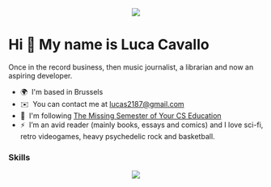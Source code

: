 <p align="center">
  <img src="https://media.licdn.com/dms/image/D4E16AQEe95SFkFNN6Q/profile-displaybackgroundimage-shrink_200_800/0/1672339159858?e=2147483647&v=beta&t=Hd_zFep6g3T5KRcG8vouaxlV1NuYImE6Up54VYiyUAg" />
</p>


Hi 👋 My name is Luca Cavallo
=============================

Once in the record business, then music journalist, a librarian and now an aspiring developer.
* 🌍  I'm based in Brussels
* ✉️  You can contact me at [lucas2187@gmail.com](mailto:lucas2187@gmail.com)
* 🧠  I'm following [The Missing Semester of Your CS Education](https://missing.csail.mit.edu/)
* ⚡  I’m an avid reader (mainly books, essays and comics) and I love sci-fi, retro videogames, heavy psychedelic rock and basketball.

### Skills

<p align="center">
  <a href="https://skillicons.dev">
    <img src="https://skillicons.dev/icons?i=bash,c,css,git,github,html,js,linux,python,ubuntu,vim,vscode&theme=dark&" />
  </a>
</p>
